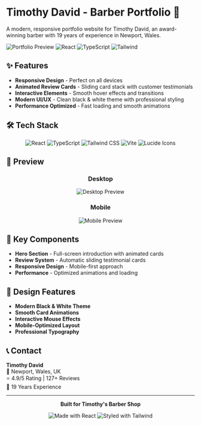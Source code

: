 # Timothy David - Barber Portfolio 💈

A modern, responsive portfolio website for Timothy David, an award-winning barber with 19 years of experience in Newport, Wales.

![Portfolio Preview](https://img.shields.io/badge/Status-Live-brightgreen) ![React](https://img.shields.io/badge/React-v18-blue) ![TypeScript](https://img.shields.io/badge/TypeScript-v5-blue) ![Tailwind](https://img.shields.io/badge/Tailwind-v3-06B6D4)

## ✨ Features

- **Responsive Design** - Perfect on all devices
- **Animated Review Cards** - Sliding card stack with customer testimonials
- **Interactive Elements** - Smooth hover effects and transitions
- **Modern UI/UX** - Clean black & white theme with professional styling
- **Performance Optimized** - Fast loading and smooth animations

## 🛠️ Tech Stack

<div align="center">

![React](https://img.shields.io/badge/react-%2320232a.svg?style=for-the-badge&logo=react&logoColor=%2361DAFB)
![TypeScript](https://img.shields.io/badge/typescript-%23007ACC.svg?style=for-the-badge&logo=typescript&logoColor=white)
![Tailwind CSS](https://img.shields.io/badge/tailwindcss-%2338B2AC.svg?style=for-the-badge&logo=tailwind-css&logoColor=white)
![Vite](https://img.shields.io/badge/vite-%23646CFF.svg?style=for-the-badge&logo=vite&logoColor=white)
![Lucide Icons](https://img.shields.io/badge/Lucide-Icons-F56565?style=for-the-badge&logo=lucide&logoColor=white)

</div>

## 📱 Preview

<div align="center">

### Desktop

![Desktop Preview](https://i.ibb.co/Jwmgs6NH/msedge-Qz-AC4-Vg7l-I.png)

### Mobile

![Mobile Preview](https://i.ibb.co/s9HWm0VN/msedge-f-M1-HD5tw-Uw.png)

</div>

## 🌟 Key Components

- **Hero Section** - Full-screen introduction with animated cards
- **Review System** - Automatic sliding testimonial cards
- **Responsive Design** - Mobile-first approach
- **Performance** - Optimized animations and loading

## 🎨 Design Features

- **Modern Black & White Theme**
- **Smooth Card Animations**
- **Interactive Mouse Effects**
- **Mobile-Optimized Layout**
- **Professional Typography**

## 📞 Contact

**Timothy David**  
📍 Newport, Wales, UK  
⭐ 4.9/5 Rating | 127+ Reviews  
💈 19 Years Experience

---

<div align="center">

**Built for Timothy's Barber Shop**

![Made with React](https://img.shields.io/badge/Made%20with-React-61DAFB?style=flat&logo=react)
![Styled with Tailwind](https://img.shields.io/badge/Styled%20with-Tailwind-38B2AC?style=flat&logo=tailwind-css)

</div>
